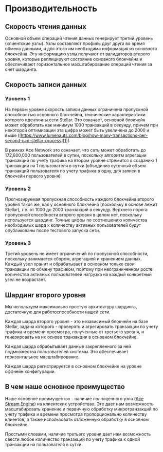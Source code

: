# Производительность

## Скорость чтения данных

Основной объем операций чтения данных генерирует третий уровень (клиентские узлы). Узлы составляют профиль друг друга во время обмена данными, и для этого им необходима информация из основного блокчейна. Эту информацию узлы получают от валидаторов второго уровня, которые реплицируют состояние основного блокчейна и обеспечивают горизонтальное масштабирование операций чтения за счет шардинга.

## Скорость записи данных

### Уровень 1

На первом уровне скорость записи данных ограничена пропускной способностью основного блокчейна, технические характеристики которого идентичны сети Stellar. Это означает, основной блокчейн может обработать как минимум 1000 транзакций в секунду, причем при некоторой оптимизации эта цифра может быть увеличена до 2000 и выше ([https://www.lumenauts.com/blog/how-many-transactions-per-second-can-stellar-process][1]).

В рамках Ace Network это означает, что сеть может обработать до 172,800,000 пользователей в сутки, поскольку алгоритм агрегации транзакций по учету трафика на втором уровне стремится к созданию 1 транзакции на 1 пользователя в сутки (объединив суточный объем транзакций пользователя по учету трафика в одну, для записи в блокчейн первого уровня).

### Уровень 2

Прогнозируемая пропускная способность каждого блокчейна второго уровня такая же, как у основного блокчейна (поскольку в основе лежит Stellar), т.е. от 1000 до 2000 транзакций в секунду. Верхнего порога пропускной способности второго уровня в целом нет, поскольку используется шардинг. Точные цифры по соотношению количества необходимых шард к количеству активных пользователей будут опубликованы после тестового запуска сети.

### Уровень 3

Третий уровень не имеет ограничений по пропускной способности, поскольку занимается сбором, агрегацией и хранением данных. Каждый узел хранит и обрабатывает в основном только свои транзакции по обмену трафиком, поэтому при неограниченном росте количества активных пользователей нагрузка на каждый конкретный узел не возрастает.

## Шардинг второго уровня

Мы используем максимально простую архитектуру шардинга, достаточную для работоспособности нашей сети.

Каждая шарда второго уровня - это независимый блокчейн на базе Stellar, задача которого - проверять и агрегировать транзакции по учету трафика и времени просмотра, полученные от третьего уровня, и генерировать на их основе транзакции в основном блокчейне.

Каждая шарда обрабытывает данные закрепленного за ней подмножества пользователей системы. Это обеспечивает горизонтальное масштабирование.

Каждая шарда регистрируется в основном блокчейне на уровне оффчейн конфигурации.

## В чем наше основное преимущество

Наше основное преимущество - наличие полноценного узла ([Ace Stream Engine][1]) на клиентских устройствах. Это дает нам возможность масштабировать хранение и первичную обработку микротранзакций по учету трафика и времени просмотра пропорционально количеству клиентов, а также использовать отложенную обработку в основном блокчейне.

Простыми словами, наличие третьего уровня дает нам возможность свести любое количество транзакций по учету трафика к одной транзакции на пользователя в сутки.


[1]: https://www.lumenauts.com/blog/how-many-transactions-per-second-can-stellar-process
[2]: ../software/index.md#ace-stream-engine